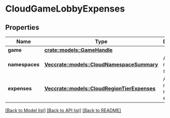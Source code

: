 # CloudGameLobbyExpenses

## Properties

Name | Type | Description | Notes
------------ | ------------- | ------------- | -------------
**game** | [**crate::models::GameHandle**](GameHandle.md) |  | 
**namespaces** | [**Vec<crate::models::CloudNamespaceSummary>**](CloudNamespaceSummary.md) | A list of namespace summaries. | 
**expenses** | [**Vec<crate::models::CloudRegionTierExpenses>**](CloudRegionTierExpenses.md) | A list of multiple region tier expenses. | 

[[Back to Model list]](../README.md#documentation-for-models) [[Back to API list]](../README.md#documentation-for-api-endpoints) [[Back to README]](../README.md)



